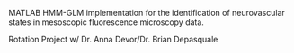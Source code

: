 MATLAB HMM-GLM implementation for the identification of neurovascular states in mesoscopic fluorescence microscopy data.

Rotation Project w/ Dr. Anna Devor/Dr. Brian Depasquale

